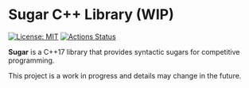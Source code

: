 # Sugar C++ Library (WIP)

[![License: MIT](https://img.shields.io/badge/License-MIT-blue.svg)](https://github.com/mihatsu-s/Sugar/blob/main/LICENSE)
[![Actions Status](https://github.com/mihatsu-s/Sugar/workflows/test/badge.svg)](https://github.com/mihatsu-s/Sugar/actions)

**Sugar** is a C++17 library that provides syntactic sugars for competitive programming.

This project is a work in progress and details may change in the future.
